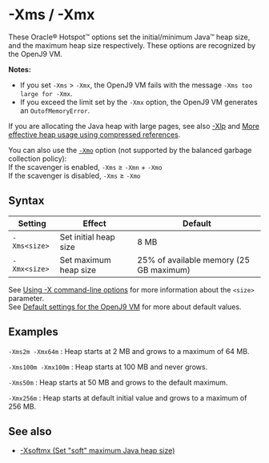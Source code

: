 <!--
* Copyright (c) 2017, 2018 IBM Corp. and others
*
* This program and the accompanying materials are made
* available under the terms of the Eclipse Public License 2.0
* which accompanies this distribution and is available at
* https://www.eclipse.org/legal/epl-2.0/ or the Apache
* License, Version 2.0 which accompanies this distribution and
* is available at https://www.apache.org/licenses/LICENSE-2.0.
*
* This Source Code may also be made available under the
* following Secondary Licenses when the conditions for such
* availability set forth in the Eclipse Public License, v. 2.0
* are satisfied: GNU General Public License, version 2 with
* the GNU Classpath Exception [1] and GNU General Public
* License, version 2 with the OpenJDK Assembly Exception [2].
*
* [1] https://www.gnu.org/software/classpath/license.html
* [2] http://openjdk.java.net/legal/assembly-exception.html
*
* SPDX-License-Identifier: EPL-2.0 OR Apache-2.0 OR GPL-2.0 WITH
* Classpath-exception-2.0 OR LicenseRef-GPL-2.0 WITH Assembly-exception
-->

# -Xms / -Xmx


These Oracle&reg; Hotspot&trade; options set the initial/minimum Java&trade; heap size, and the maximum heap size respectively. These options are recognized by the OpenJ9 VM.

<i class="fa fa-pencil-square-o" aria-hidden="true"></i> **Notes:**

- If you set `-Xms` &gt; `-Xmx`, the OpenJ9 VM fails with the message `-Xms too large for -Xmx`.
- If you exceed the limit set by the `-Xmx` option, the OpenJ9 VM generates an `OutofMemoryError`.

If you are allocating the Java heap with large pages, see also [-Xlp](xlp.md) and
[More effective heap usage using compressed references](https://www.ibm.com/support/knowledgecenter/SSYKE2_8.0.0/com.ibm.java.vm.80.doc/docs/mm_gc_compressed_refs.html).

You can also use the [`-Xmo`](xmo.md) option (not supported by the balanced garbage collection policy):  
If the scavenger is enabled, `-Xms` &ge; `-Xmn` + `-Xmo`  
If the scavenger is disabled, `-Xms` &ge; `-Xmo`  

## Syntax

| Setting       | Effect                  | Default                                 |
|---------------|-------------------------|-----------------------------------------|
| `-Xms<size>`  | Set initial heap size   | 8 MB                                    |
| `-Xmx<size>`  | Set maximum heap size   | 25% of available memory (25 GB maximum) |

See [Using -X command-line options](x_jvm_commands.md) for more information about the `<size>` parameter.  
See [Default settings for the OpenJ9 VM](openj9_defaults.md) for more about default values.

## Examples

`-Xms2m -Xmx64m`
:   Heap starts at 2 MB and grows to a maximum of 64 MB.

`-Xms100m -Xmx100m`
:   Heap starts at 100 MB and never grows.

`-Xms50m`
:   Heap starts at 50 MB and grows to the default maximum.

`-Xmx256m`
:   Heap starts at default initial value and grows to a maximum of 256 MB.

## See also

- [-Xsoftmx (Set "soft" maximum Java heap size)](xsoftmx.md)



<!-- ==== END OF TOPIC ==== xms.md ==== -->
<!-- ==== END OF TOPIC ==== xmx.md ==== -->
